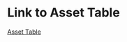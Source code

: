 # Link to Asset Table

[Asset Table](https://docs.google.com/spreadsheets/d/1nv4utvuNHtwX7GUlAk_JzSfRTiq8e5TivSuUYY19zNQ/edit?usp=sharing)
